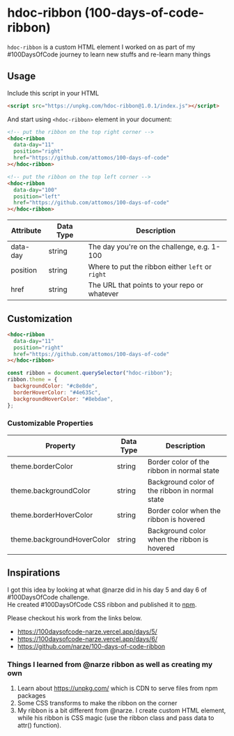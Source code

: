 # hdoc-ribbon (100-days-of-code-ribbon)

`hdoc-ribbon` is a custom HTML element I worked on as part of my #100DaysOfCode journey to learn
new stuffs and re-learn many things

## Usage

Include this script in your HTML

```html
<script src="https://unpkg.com/hdoc-ribbon@1.0.1/index.js"></script>
```

And start using `<hdoc-ribbon>` element in your document:

```html
<!-- put the ribbon on the top right corner -->
<hdoc-ribbon
  data-day="11"
  position="right"
  href="https://github.com/attomos/100-days-of-code"
></hdoc-ribbon>

<!-- put the ribbon on the top left corner -->
<hdoc-ribbon
  data-day="100"
  position="left"
  href="https://github.com/attomos/100-days-of-code"
></hdoc-ribbon>
```

| Attribute | Data Type | Description                                      |
| --------- | --------- | ------------------------------------------------ |
| data-day  | string    | The day you're on the challenge, e.g. 1-100      |
| position  | string    | Where to put the ribbon either `left` or `right` |
| href      | string    | The URL that points to your repo or whatever     |

## Customization

```html
<hdoc-ribbon
  data-day="11"
  position="right"
  href="https://github.com/attomos/100-days-of-code"
></hdoc-ribbon>
```

```js
const ribbon = document.querySelector("hdoc-ribbon");
ribbon.theme = {
  backgroundColor: "#c8e8de",
  borderHoverColor: "#4e635c",
  backgroundHoverColor: "#8ebdae",
};
```

### Customizable Properties

| Property                   | Data Type | Description                                    |
| -------------------------- | --------- | ---------------------------------------------- |
| theme.borderColor          | string    | Border color of the ribbon in normal state     |
| theme.backgroundColor      | string    | Background color of the ribbon in normal state |
| theme.borderHoverColor     | string    | Border color when the ribbon is hovered        |
| theme.backgroundHoverColor | string    | Background color when the ribbon is hovered    |

## Inspirations

I got this idea by looking at what @narze did in his day 5 and day 6 of #100DaysOfCode challenge.  
He created #100DaysOfCode CSS ribbon and published it to [npm](https://www.npmjs.com/package/hundred-days-of-code-css-ribbon).

Please checkout his work from the links below.

- https://100daysofcode-narze.vercel.app/days/5/
- https://100daysofcode-narze.vercel.app/days/6/
- https://github.com/narze/100-days-of-code-ribbon

### Things I learned from @narze ribbon as well as creating my own

1. Learn about https://unpkg.com/ which is CDN to serve files from npm packages
2. Some CSS transforms to make the ribbon on the corner
3. My ribbon is a bit different from @narze. I create custom HTML element, while his ribbon is CSS
   magic (use the ribbon class and pass data to attr() function).
